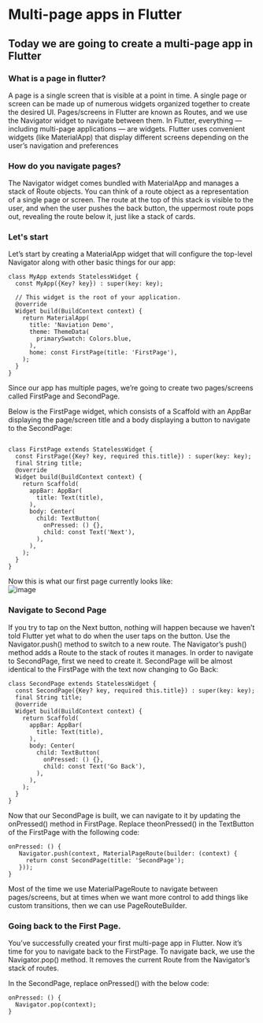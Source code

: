 # Multi-page apps in Flutter
## Today we are going to create a multi-page app in Flutter

### What is a page in flutter?
A page is a single screen that is visible at a point in time. A single page or screen can be made up of numerous widgets organized together to create the desired UI. Pages/screens in Flutter are known as Routes, and we use the Navigator widget to navigate between them.
In Flutter, everything — including multi-page applications — are widgets. Flutter uses convenient widgets (like MaterialApp) that display different screens depending on the user’s navigation and preferences

### How do you navigate pages?
The Navigator widget comes bundled with MaterialApp and manages a stack of Route objects. You can think of a route object as a representation of a single page or screen. The route at the top of this stack is visible to the user, and when the user pushes the back button, the uppermost route pops out, revealing the route below it, just like a stack of cards.

### Let's start
Let’s start by creating a MaterialApp widget that will configure the top-level Navigator along with other basic things for our app:
```
class MyApp extends StatelessWidget {
  const MyApp({Key? key}) : super(key: key);

  // This widget is the root of your application.
  @override
  Widget build(BuildContext context) {
    return MaterialApp(
      title: 'Naviation Demo',
      theme: ThemeData(
        primarySwatch: Colors.blue,
      ),
      home: const FirstPage(title: 'FirstPage'),
    );
  }
}
```

Since our app has multiple pages, we’re going to create two pages/screens called FirstPage and SecondPage.

Below is the FirstPage widget, which consists of a Scaffold with an AppBar displaying the page/screen title and a body displaying a button to navigate to the SecondPage:
```

class FirstPage extends StatelessWidget {
  const FirstPage({Key? key, required this.title}) : super(key: key);
  final String title;
  @override
  Widget build(BuildContext context) {
    return Scaffold(
      appBar: AppBar(
        title: Text(title),
      ),
      body: Center(
        child: TextButton(
          onPressed: () {},
          child: const Text('Next'),
        ),
      ),
    );
  }
}
```

Now this is what our first page currently looks like:
<br>
![image](https://github.com/gdsc-kits-admin/flutter-bootcamp-2024/assets/131938772/c06e799a-995a-406e-a5de-ddc5ea81e510)

### Navigate to Second Page
If you try to tap on the Next button, nothing will happen because we haven’t told Flutter yet what to do when the user taps on the button.
Use the Navigator.push() method to switch to a new route. The Navigator’s push() method adds a Route to the stack of routes it manages.
In order to navigate to SecondPage, first we need to create it. SecondPage will be almost identical to the FirstPage with the text now changing to Go Back:

```
class SecondPage extends StatelessWidget {
  const SecondPage({Key? key, required this.title}) : super(key: key);
  final String title;
  @override
  Widget build(BuildContext context) {
    return Scaffold(
      appBar: AppBar(
        title: Text(title),
      ),
      body: Center(
        child: TextButton(
          onPressed: () {},
          child: const Text('Go Back'),
        ),
      ),
    );
  }
}
```

Now that our SecondPage is built, we can navigate to it by updating the onPressed() method in FirstPage. Replace theonPressed() in the TextButton of the FirstPage with the following code:
```
onPressed: () {
   Navigator.push(context, MaterialPageRoute(builder: (context) {
     return const SecondPage(title: 'SecondPage');
   }));
}
```

Most of the time we use MaterialPageRoute to navigate between pages/screens, but at times when we want more control to add things like custom transitions, then we can use PageRouteBuilder.

### Going back to the First Page.
You’ve successfully created your first multi-page app in Flutter. Now it’s time for you to navigate back to the FirstPage.
To navigate back, we use the Navigator.pop() method. It removes the current Route from the Navigator’s stack of routes.

In the SecondPage, replace onPressed() with the below code:
```
onPressed: () {
  Navigator.pop(context);
}
```


